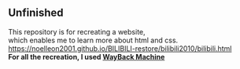 ## Unfinished
This repository is for recreating a website,  
which enables me to learn more about html and css.  
https://noelleon2001.github.io/BILIBILI-restore/bilibili2010/bilibili.html  
**For all the recreation, I used [WayBack Machine](https://web.archive.org/)**


